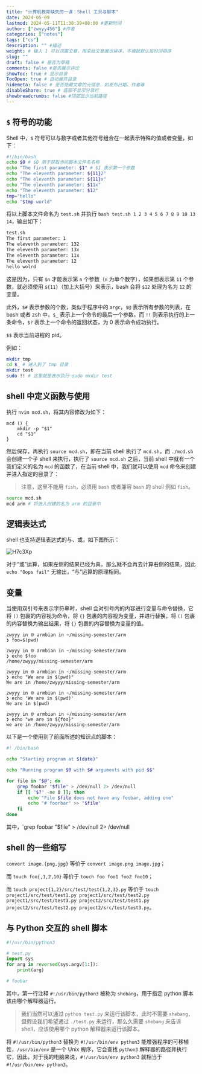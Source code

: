 ```yaml
---
title: "计算机教育缺失的一课：Shell 工具与脚本"
date: 2024-05-09
lastmod: 2024-05-11T11:38:39+08:00 #更新时间
author: ["zwyyy456"] #作者
categories: ["notes"]
tags: ["cs"]
description: "" #描述
weight: # 输入 1 可以顶置文章，用来给文章展示排序，不填就默认按时间排序
slug: ""
draft: false # 是否为草稿
comments: false #是否展示评论
showToc: true # 显示目录
TocOpen: true # 自动展开目录
hidemeta: false # 是否隐藏文章的元信息，如发布日期、作者等
disableShare: true # 底部不显示分享栏
showbreadcrumbs: false #顶部显示当前路径
---
```

## `$` 符号的功能

Shell 中，`$` 符号可以与数字或者其他符号组合在一起表示特殊的值或者变量，如下：

```sh
#!/bin/bash
echo $0 # $0 用于获取当前脚本文件名名称
echo "The first parameter: $1" # $1 表示第一个参数
echo "The eleventh parameter: ${11}2"
echo "The eleventh parameter: ${11}x"
echo "The eleventh parameter: $11x"
echo "The eleventh parameter: $12"
tmp="hello"
echo "$tmp world"
```

将以上脚本文件命名为 `test.sh` 并执行 `bash test.sh 1 2 3 4 5 6 7 8 9 10 13 14`，输出如下：

```txt
test.sh
The first parameter: 1
The eleventh parameter: 132
The eleventh parameter: 13x
The eleventh parameter: 11x
The eleventh parameter: 12
hello wolrd
```

这是因为，只有 `$n` 才能表示第 `n` 个参数（`n` 为单个数字），如果想表示第 `11` 个参数，就必须使用 `${11}`（加上大括号）来表示，bash 会将 `$12` 处理为名为 `12` 的变量。

此外，`$#` 表示参数的个数，类似于程序中的 `argc`，`$@` 表示所有参数的列表，在 bash 或者 zsh 中，`$_` 表示上一个命令的最后一个参数，而 `!!` 则表示执行的上一条命令，`$?` 表示上一个命令的返回状态，为 0 表示命令成功执行。

`$$` 表示当前进程的 pid。

例如：

```sh
mkdir tmp
cd $_ # 进入到了 tmp 目录
mkdir test
sudo !! # 这里就是表示执行 sudo mkdir test
```

## shell 中定义函数与使用

执行 `nvim mcd.sh`，将其内容修改为如下：

```
mcd () {
    mkdir -p "$1"
    cd "$1"
}
```

然后保存，再执行 `source mcd.sh`，即在当前 shell 执行了 `mcd.sh`，而 `./mcd.sh` 会创建一个子 shell 来执行，执行了 `source mcd.sh` 之后，当前 shell 中就有一个我们定义的名为 `mcd` 的函数了，在当前 shell 中，我们就可以使用 `mcd` 命令来创建并进入指定的目录了：

> 注意，这里不能用 `fish`，必须用 `bash` 或者兼容 `bash` 的 shell 例如 `fish`。

```sh
source mcd.sh
mcd arm # 将进入创建的名为 arm 的目录中
```

## 逻辑表达式

shell 也支持逻辑表达式的与、或，如下图所示：

![H7c3Xp](https://pic-upyun.zwyyy456.tech/uPic/H7c3Xp.png)

对于“或”运算，如果左侧的结果已经为真，那么就不会再去计算右侧的结果，因此 `echo "Oops fail"` 无输出，“与”运算的原理相同。

## 变量

当使用双引号来表示字符串时，shell 会对引号内的内容进行变量与命令替换，它将 `()` 包裹的内容视为命令，将 `{}` 包裹的内容视为变量，并进行替换，将 `()` 包裹的内容替换为输出结果，将 `{}` 包裹的内容替换为变量的值。

```shell
zwyyy in 🌐 armbian in ~/missing-semester/arm
❯ foo=$(pwd)

zwyyy in 🌐 armbian in ~/missing-semester/arm
❯ echo $foo
/home/zwyyy/missing-semester/arm

zwyyy in 🌐 armbian in ~/missing-semester/arm
❯ echo "We are in $(pwd)"
We are in /home/zwyyy/missing-semester/arm

zwyyy in 🌐 armbian in ~/missing-semester/arm
❯ echo 'We are in $(pwd)'
We are in $(pwd)

zwyyy in 🌐 armbian in ~/missing-semester/arm
❯ echo "we are in ${foo}"
we are in /home/zwyyy/missing-semester/arm
```


以下是一个使用到了前面所述的知识点的脚本：

```sh
#! /bin/bash

echo "Starting program at $(date)"

echo "Running program $0 with $# arguments with pid $$"

for file in "$@"; do
    grep foobar "$file" > /dev/null 2> /dev/null
    if [[ "$?" -ne 0 ]]; then
        echo "File $file does not have any foobar, adding one"
        echo "# foorbar" >> "$file"
    fi
done
```

其中，`grep foobar "$file" > /dev/null 2> /dev/null


## shell 的一些缩写

`convert image.{png,jpg}` 等价于 `convert image.png image.jpg`；

而 `touch foo{,1,2,10}` 等价于 `touch foo foo1 foo2 foo10`；

而 `touch project{1,2}/src/test/test{1,2,3}.py` 等价于 `touch project1/src/test/test1.py project1/src/test/test2.py project1/src/test/test3.py project2/src/test/test1.py project2/src/test/test2.py project2/src/test/test3.py`。


## 与 Python 交互的 shell 脚本

```py
#!/usr/bin/python3

# test.py
import sys
for arg in reversed(sys.argv[1:]):
    print(arg)

# foobar
```

其中，第一行注释 `#!/usr/bin/python3` 被称为 `shebang`，用于指定 python 脚本该由哪个解释器运行。

> 我们当然可以通过 `python test.py` 来运行该脚本，此时不需要 `shebang`，但假设我们希望通过 `./test.py` 来运行，那么久需要 `shebang` 来告诉 shell，应该使用哪个 python 解释器来运行该脚本。

将 `#!/usr/bin/python3` 替换为 `#!/usr/bin/env python3` 能增强程序的可移植性，`/usr/bin/env` 是一个 Unix 程序，它会查找 `python3` 解释器的路径并执行它，因此，对于我的电脑来说，`#!/usr/bin/env python3` 就相当于 `#!/usr/bin/env python3`。


